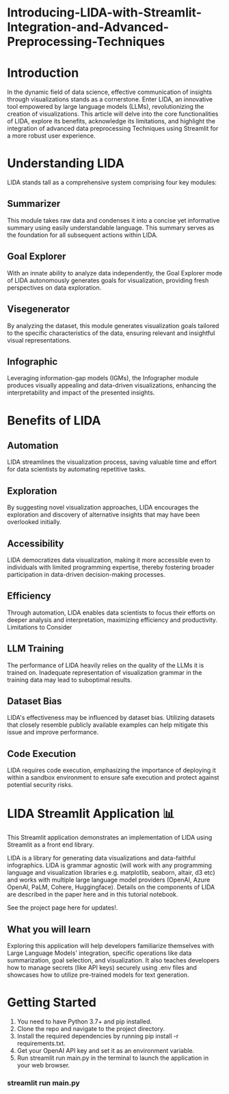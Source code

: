 # Introducing-LIDA-with-Streamlit-Integration-and-Advanced-Preprocessing-Techniques

# Introduction
In the dynamic field of data science, effective communication of insights through visualizations stands as a cornerstone. Enter LIDA, an innovative tool empowered by large language models (LLMs), revolutionizing the creation of visualizations. This article will delve into the core functionalities of LIDA, explore its benefits, acknowledge its limitations, and highlight the integration of advanced data preprocessing Techniques using Streamlit for a more robust user experience.

# Understanding LIDA
LIDA stands tall as a comprehensive system comprising four key modules:
## Summarizer
This module takes raw data and condenses it into a concise yet informative summary using easily understandable language. This summary serves as the foundation for all subsequent actions within LIDA.
## Goal Explorer
With an innate ability to analyze data independently, the Goal Explorer mode of LIDA autonomously generates goals for visualization, providing fresh perspectives on data exploration.
## Visegenerator
By analyzing the dataset, this module generates visualization goals tailored to the specific characteristics of the data, ensuring relevant and insightful visual representations.
## Infographic
Leveraging information-gap models (IGMs), the Infographer module produces visually appealing and data-driven visualizations, enhancing the interpretability and impact of the presented insights.

# Benefits of LIDA
## Automation
LIDA streamlines the visualization process, saving valuable time and effort for data scientists by automating repetitive tasks.
## Exploration
By suggesting novel visualization approaches, LIDA encourages the exploration and discovery of alternative insights that may have been overlooked initially.
## Accessibility
LIDA democratizes data visualization, making it more accessible even to individuals with limited programming expertise, thereby fostering broader participation in data-driven decision-making processes.
## Efficiency
Through automation, LIDA enables data scientists to focus their efforts on deeper analysis and interpretation, maximizing efficiency and productivity.
Limitations to Consider
## LLM Training
The performance of LIDA heavily relies on the quality of the LLMs it is trained on. Inadequate representation of visualization grammar in the training data may lead to suboptimal results.
## Dataset Bias
LIDA's effectiveness may be influenced by dataset bias. Utilizing datasets that closely resemble publicly available examples can help mitigate this issue and improve performance.
## Code Execution
LIDA requires code execution, emphasizing the importance of deploying it within a sandbox environment to ensure safe execution and protect against potential security risks.

# LIDA Streamlit Application 📊
This Streamlit application demonstrates an implementation of LIDA using Streamlit as a front end library.

LIDA is a library for generating data visualizations and data-faithful infographics. LIDA is grammar agnostic (will work with any programming language and visualization libraries e.g. matplotlib, seaborn, altair, d3 etc) and works with multiple large language model providers (OpenAI, Azure OpenAI, PaLM, Cohere, Huggingface). Details on the components of LIDA are described in the paper here and in this tutorial notebook.

See the project page here for updates!.

## What you will learn
Exploring this application will help developers familiarize themselves with Large Language Models' integration, specific operations like data summarization, goal selection, and visualization. It also teaches developers how to manage secrets (like API keys) securely using .env files and showcases how to utilize pre-trained models for text generation.

# Getting Started
1. You need to have Python 3.7+ and pip installed.
2. Clone the repo and navigate to the project directory.
3. Install the required dependencies by running pip install -r requirements.txt.
4. Get your OpenAI API key and set it as an environment variable.
5. Run streamlit run main.py in the terminal to launch the application in your web browser.
### streamlit run main.py
